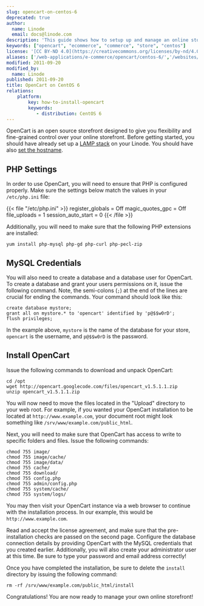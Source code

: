 ```yaml
---
slug: opencart-on-centos-6
deprecated: true
author:
  name: Linode
  email: docs@linode.com
description: 'This guide shows how to setup up and manage an online storefront with OpenCart on CentOS 6.'
keywords: ["opencart", "ecommerce", "commerce", "store", "centos"]
license: '[CC BY-ND 4.0](https://creativecommons.org/licenses/by-nd/4.0)'
aliases: ['/web-applications/e-commerce/opencart/centos-6/','/websites/ecommerce/opencart-on-centos-6/']
modified: 2011-09-20
modified_by:
  name: Linode
published: 2011-09-20
title: OpenCart on CentOS 6
relations:
    platform:
        key: how-to-install-opencart
        keywords:
           - distribution: CentOS 6
---
```


OpenCart is an open source storefront designed to give you flexibility and fine-grained control over your online storefront. Before getting started, you should have already set up a [LAMP stack](/docs/lamp-guides) on your Linode. You should have also [set the hostname](/docs/getting-started#setting-the-hostname).

## PHP Settings

In order to use OpenCart, you will need to ensure that PHP is configured properly. Make sure the settings below match the values in your `/etc/php.ini` file:

{{< file "/etc/php.ini"  >}}
register_globals = Off magic_quotes_gpc = Off file_uploads = 1 session_auto_start = 0
{{< /file >}}

Additionally, you will need to make sure that the following PHP extensions are installed:

    yum install php-mysql php-gd php-curl php-pecl-zip

## MySQL Credentials

You will also need to create a database and a database user for OpenCart. To create a database and grant your users permissions on it, issue the following command. Note, the semi-colons (`;`) at the end of the lines are crucial for ending the commands. Your command should look like this:

    create database mystore;
    grant all on mystore.* to 'opencart' identified by 'p@$$w0rD';
    flush privileges;

In the example above, `mystore` is the name of the database for your store, `opencart` is the username, and `p@$$w0rD` is the password.

## Install OpenCart

Issue the following commands to download and unpack OpenCart:

    cd /opt
    wget http://opencart.googlecode.com/files/opencart_v1.5.1.1.zip
    unzip opencart_v1.5.1.1.zip

You will now need to move the files located in the "Upload" directory to your web root. For example, if you wanted your OpenCart installation to be located at `http://www.example.com`, your document root might look something like `/srv/www/example.com/public_html`.

Next, you will need to make sure that OpenCart has access to write to specific folders and files. Issue the following commands:

    chmod 755 image/
    chmod 755 image/cache/
    chmod 755 image/data/
    chmod 755 cache/
    chmod 755 download/
    chmod 755 config.php
    chmod 755 admin/config.php
    chmod 755 system/cache/
    chmod 755 system/logs/

You may then visit your OpenCart instance via a web browser to continue with the installation process. In our example, this would be `http://www.example.com`.

Read and accept the license agreement, and make sure that the pre-installation checks are passed on the second page. Configure the database connection details by providing OpenCart with the MySQL credentials that you created earlier. Additionally, you will also create your administrator user at this time. Be sure to type your password and email address correctly!

Once you have completed the installation, be sure to delete the `install` directory by issuing the following command:

    rm -rf /srv/www/example.com/public_html/install

Congratulations! You are now ready to manage your own online storefront!



